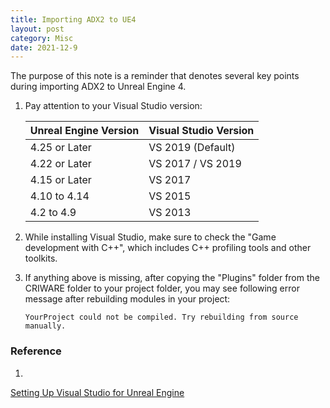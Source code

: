 ```yaml
---
title: Importing ADX2 to UE4
layout: post
category: Misc
date: 2021-12-9
---
```


The purpose of this note is a reminder that denotes several key points during importing ADX2 to Unreal Engine 4.

1. Pay attention to your Visual Studio version:

    | Unreal Engine Version | Visual Studio Version |
    |-----------------------|-----------------------|
    | 4.25 or Later         | VS 2019 (Default)     |
    | 4.22 or Later         | VS 2017 / VS 2019     |
    | 4.15 or Later         | VS 2017               |
    | 4.10 to 4.14          | VS 2015               |
    | 4.2 to 4.9            | VS 2013               |

2. While installing Visual Studio, make sure to check the "Game development with C++", which includes C++ profiling tools and other toolkits.
3. If anything above is missing, after copying the "Plugins" folder from the CRIWARE folder to your project folder, you may see following error message after rebuilding modules in your project:
    ```
    YourProject could not be compiled. Try rebuilding from source manually.
    ```

### Reference
1. <a href="https://docs.unrealengine.com/4.27/en-US/ProductionPipelines/DevelopmentSetup/VisualStudioSetup/" target="_blank">
Setting Up Visual Studio for Unreal Engine</a>
